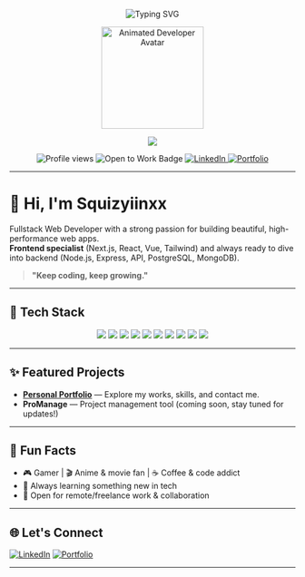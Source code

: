 <!-- Squizyiinxx's README - Modern, Stylish, Animated -->

<!-- Animated Typing Effect (headline) -->
<p align="center">
  <img src="https://readme-typing-svg.demolab.com?font=Fira+Code&size=24&pause=1000&color=5EEAD4&center=true&vCenter=true&width=500&lines=Hi%2C+I'm+Squizyiinxx!;Fullstack+Web+Developer;Frontend+%2B+Backend+Specialist;Let's+Build+Something+Awesome!" alt="Typing SVG" />
</p>

<!-- Animated Avatar (from external source, GIF) -->
<p align="center">
  <img src="https://i.imgur.com/8Km9tLL.gif" width="180" alt="Animated Developer Avatar" />
</p>

<!-- Gradient divider -->
<p align="center">
  <img src="https://capsule-render.vercel.app/api?type=waving&color=gradient&height=60&section=header"/>
</p>

<!-- Quick Info Badge Row -->
<p align="center">
  <img src="https://komarev.com/ghpvc/?username=Squizyiinxx&style=for-the-badge&color=5EEAD4" alt="Profile views" />
  <img src="https://img.shields.io/badge/Open%20to%20Work-5EEAD4?style=for-the-badge&logo=github&logoColor=black" alt="Open to Work Badge" />
  <a href="https://www.linkedin.com/in/jul21/">
    <img src="https://img.shields.io/badge/LinkedIn-jul21-blue?style=for-the-badge&logo=linkedin" alt="LinkedIn">
  </a>
  <a href="https://squizyiinxx.vercel.app/">
    <img src="https://img.shields.io/badge/Portfolio-squizyiinxx.vercel.app-14E9BC?style=for-the-badge&logo=vercel" alt="Portfolio">
  </a>
</p>

---

# 👋 Hi, I'm Squizyiinxx

Fullstack Web Developer with a strong passion for building beautiful, high-performance web apps.  
**Frontend specialist** (Next.js, React, Vue, Tailwind) and always ready to dive into backend (Node.js, Express, API, PostgreSQL, MongoDB).

> **"Keep coding, keep growing."**

---

## 🚀 Tech Stack

<p align="center">
  <img src="https://img.shields.io/badge/Next.js-18181B?style=for-the-badge&logo=next.js&logoColor=white"/>
  <img src="https://img.shields.io/badge/React-18181B?style=for-the-badge&logo=react&logoColor=61DAFB"/>
  <img src="https://img.shields.io/badge/Vue.js-18181B?style=for-the-badge&logo=vue.js&logoColor=4FC08D"/>
  <img src="https://img.shields.io/badge/Tailwind-18181B?style=for-the-badge&logo=tailwind-css&logoColor=5EEAD4"/>
  <img src="https://img.shields.io/badge/TypeScript-18181B?style=for-the-badge&logo=typescript&logoColor=3178C6"/>
  <img src="https://img.shields.io/badge/Node.js-18181B?style=for-the-badge&logo=nodedotjs&logoColor=3C873A"/>
  <img src="https://img.shields.io/badge/JavaScript-18181B?style=for-the-badge&logo=javascript&logoColor=F7DF1E"/>
  <img src="https://img.shields.io/badge/HTML5-18181B?style=for-the-badge&logo=html5&logoColor=E34F26"/>
  <img src="https://img.shields.io/badge/CSS3-18181B?style=for-the-badge&logo=css3&logoColor=1572B6"/>
  <img src="https://img.shields.io/badge/+%20More-18181B?style=for-the-badge&logo=github&logoColor=white"/>
</p>

---

## ✨ Featured Projects

- [**Personal Portfolio**](https://squizyiinxx.vercel.app/) — Explore my works, skills, and contact me.
- **ProManage** — Project management tool (coming soon, stay tuned for updates!)

---

## 👾 Fun Facts

- 🎮 Gamer | 🎬 Anime & movie fan | ☕ Coffee & code addict
- 🚀 Always learning something new in tech
- 🤝 Open for remote/freelance work & collaboration

---

## 🌐 Let's Connect

[![LinkedIn](https://img.shields.io/badge/LinkedIn-jul21-blue?style=for-the-badge&logo=linkedin)](https://www.linkedin.com/in/jul21/)
[![Portfolio](https://img.shields.io/badge/Portfolio-squizyiinxx.vercel.app-14E9BC?style=for-the-badge&logo=vercel)](https://squizyiinxx.vercel.app/)

---

<!--
- Typing SVG headline: modern animated intro
- Animated GIF avatar: can be replaced with your own PNG/SVG/GIF
- Gradient divider: stylish section split
- Badge row: dark mode friendly
- All sections in English, clean & professional
- No ASCII art, no broken images
-->
